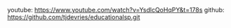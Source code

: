 youtube: https://www.youtube.com/watch?v=YsdlcQoHqPY&t=178s
github: https://github.com/tjdevries/educationalsp.git


